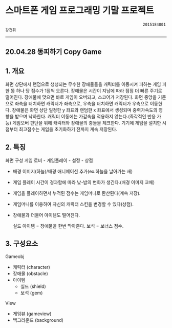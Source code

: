 
스마트폰 게임 프로그래밍 기말 프로젝트
================
                                                                2015184001 강건휘 
----------------

20.04.28
똥피하기 Copy Game
----------------

**1. 개요**
-----------
 화면 상단에서 랜덤으로 생성되는 무수한 장애물들을 캐릭터를 이동시켜 피하는 게임
 피한 똥 하나 당 점수가 1점씩 오른다. 장애물은 시간이 지남에 따라 점점 더 빠른 주기로 떨어진다.
 장애물에 맞으면 바로 게임이 오버되고, 스코어가 저장된다.
 화면 중앙을 기준으로 좌측을 터치하면 캐릭터가 좌측으로, 우측을 터치하면 캐릭터가 우측으로 이동한다.
 장애물은 화면 상단 일정한 y 좌표와 랜덤한 x 좌표에서 생성되며 중력가속도의 영향을 받으며 낙하한다.
 캐릭터 이동에는 가감속을 적용하지 않는다.(즉각적인 반응 가능)
 게임오버 판단을 위해 캐릭터와 장애물의 충돌을 체크한다. 
 기기에 게임을 설치한 시점부터 최고점수는 게임을 초기화하기 전까지 계속 저장된다.
 
 
 
 **2. 특징**
 ----------
화면 구성
              게임 로비 
              - 게임플레이
              - 설정
              - 상점 

- 배경 이미지(하늘)/배경 애니메이션 추가(ex.하늘을 날아가는 새)
- 게임 플레이 시간이 경과함에 따라 낮-밤의 변화가 생긴다.(배경 이미지 교체)
- 게임을 플레이하면서 누적된 점수는 게임머니로 환산된다(계속 저장).
- 게임머니를 이용하여 자신의 캐릭터 스킨을 변경할 수 있다(상점).
- 장애물과 더불어 아이템도 떨어진다. 

   실드 아이템 = 장애물을 한번 막아준다.
   보석 = 보너스 점수.

**3. 구성요소**
 ----------
Gameobj
- 캐릭터 (character)
- 장애물 (obstacle)
- 아이템
  - 실드 (shield)
  - 보석 (gem)

View
- 게임뷰 (gameview)
- 백그라운드 (background)
